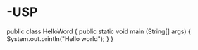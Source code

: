# -USP
public class HelloWord {
public static void main (String[] args) {
System.out.println("Hello world");
}
}